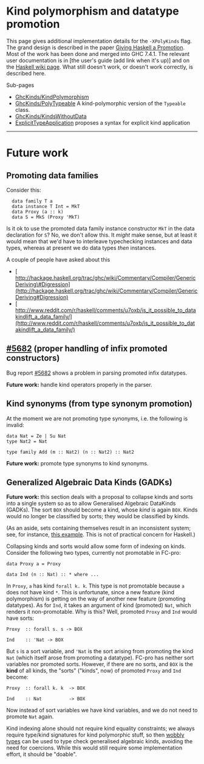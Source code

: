 # Kind polymorphism and datatype promotion


This page gives additional implementation details for the `-XPolyKinds` flag. The grand design is described in the paper [ Giving Haskell a Promotion](http://dreixel.net/research/pdf/ghp.pdf). Most of the work has been done and merged into GHC 7.4.1. The relevant user documentation is in \[the user's guide (add link when it's up)\] and on the [ Haskell wiki page](http://haskell.org/haskellwiki/GHC/Kinds). What still doesn't work, or doesn't work correctly, is described here.


Sub-pages

- [GhcKinds/KindPolymorphism](ghc-kinds/kind-polymorphism)
- [GhcKinds/PolyTypeable](ghc-kinds/poly-typeable) A kind-polymorphic version of the `Typeable` class.
- [GhcKinds/KindsWithoutData](ghc-kinds/kinds-without-data)
- [ExplicitTypeApplication](explicit-type-application) proposes a syntax for explicit kind application

---

# Future work

## Promoting data families


Consider this:

```wiki
  data family T a
  data instance T Int = MkT
  data Proxy (a :: k)
  data S = MkS (Proxy 'MkT)
```


Is it ok to use the promoted data family instance constructor `MkT` in
the data declaration for `S`?  No, we don't allow this. It *might* make
sense, but at least it would mean that we'd have to interleave
typechecking instances and data types, whereas at present we do data
types *then* instances.


A couple of people have asked about this

- [ http://hackage.haskell.org/trac/ghc/wiki/Commentary/Compiler/GenericDeriving\#Digression](http://hackage.haskell.org/trac/ghc/wiki/Commentary/Compiler/GenericDeriving#Digression)
- [ http://www.reddit.com/r/haskell/comments/u7oxb/is_it_possible_to_datakindlift_a_data_family/](http://www.reddit.com/r/haskell/comments/u7oxb/is_it_possible_to_datakindlift_a_data_family/)

## [ \#5682](http://hackage.haskell.org/trac/ghc/ticket/5682) (proper handling of infix promoted constructors)


Bug report [ \#5682](http://hackage.haskell.org/trac/ghc/ticket/5682) shows a
problem in parsing promoted infix datatypes.

**Future work:** handle kind operators properly in the parser.

## Kind synonyms (from type synonym promotion)


At the moment we are not promoting type synonyms, i.e. the following is invalid:

```wiki
data Nat = Ze | Su Nat
type Nat2 = Nat

type family Add (m :: Nat2) (n :: Nat2) :: Nat2
```

**Future work:** promote type synonyms to kind synonyms.

## Generalized Algebraic Data Kinds (GADKs)

**Future work:** this section deals with a proposal to collapse kinds and sorts into a single system
so as to allow Generalised Algebraic DataKinds (GADKs). The sort `BOX` should
become a kind, whose *kind* is again `BOX`. Kinds would no longer be classified by sorts;
they would be classified by kinds.


(As an aside, sets containing themselves result in an inconsistent system; see, for instance,
[ this example](http://www.cs.nott.ac.uk/~txa/g53cfr/l20.agda). This is not of practical
concern for Haskell.)


Collapsing kinds and sorts would allow some form of indexing on kinds. Consider the
following two types, currently not promotable in FC-pro:

```wiki
data Proxy a = Proxy

data Ind (n :: Nat) :: * where ...
```


In `Proxy`, `a` has kind `forall k. k`. This type is not promotable because
`a` does not have kind `*`. This is unfortunate, since a new feature (kind
polymorphism) is getting on the way of another new feature (promoting
datatypes). As for `Ind`, it takes an argument of kind (promoted) `Nat`,
which renders it non-promotable. Why is this? Well, promoted `Proxy` and `Ind`
would have sorts:

```wiki
Proxy  :: forall s. s -> BOX

Ind    :: 'Nat -> BOX
```


But `s` is a sort variable, and `'Nat` is the sort arising from promoting
the kind `Nat` (which itself arose from promoting a datatype). FC-pro has
neither sort variables nor promoted sorts. However, if there are no sorts, and
`BOX` is the **kind** of all kinds, the "sorts" ("kinds", now) of promoted `Proxy`
and `Ind` become:

```wiki
Proxy  :: forall k. k  -> BOX

Ind    :: Nat          -> BOX
```


Now instead of sort variables we have kind variables, and we do not need to promote
`Nat` again.


Kind indexing alone should not require kind equality constraints; we always
require type/kind signatures for kind polymorphic stuff, so then
[ wobbly types](http://research.microsoft.com/en-us/um/people/simonpj/papers/gadt/gadt-rigid-contexts.pdf)
can be used to type check generalised algebraic kinds, avoiding the need for
coercions. While this would still require some implementation effort, it
should be "doable".
